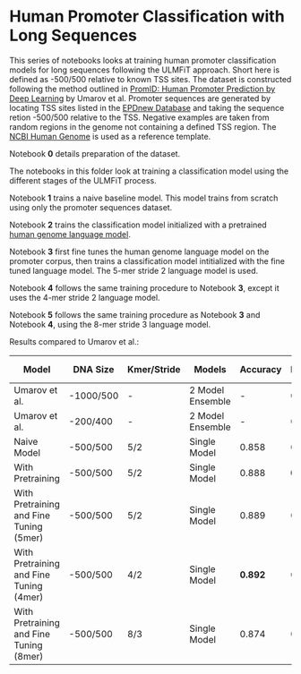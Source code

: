 # Human Promoter Classification with Long Sequences

This series of notebooks looks at training human promoter classification models for long sequences following the ULMFiT approach. Short here 
is defined as -500/500 relative to known TSS sites. The dataset is constructed following the method outlined in [PromID: Human Promoter Prediction by Deep Learning](https://arxiv.org/pdf/1810.01414.pdf) 
by Umarov et al.  Promoter sequences are generated by locating TSS sites listed in the [EPDnew Database](ftp://ccg.vital-it.ch/epdnew/human/006/) 
and taking the sequence retion -500/500 relative to the TSS. Negative examples are taken from random regions in the genome not containing 
a defined TSS region. The [NCBI Human Genome](https://www.ncbi.nlm.nih.gov/genome/51) is used as a reference template.

Notebook __0__ details preparation of the dataset.

The notebooks in this folder look at training a classification model using the different stages of the ULMFiT process. 

Notebook __1__ trains a naive baseline model. This model trains from scratch using only the promoter sequences dataset.

Notebook __2__ trains the classification model initialized with a pretrained [human genome language model](https://github.com/kheyer/Genomic-ULMFiT/tree/master/Mammals/Human/Genomic%20Language%20Models).

Notebook __3__ first fine tunes the human genome language model on the promoter corpus, then trains a classification model intitialized with 
the fine tuned language model. The 5-mer stride 2 language model is used.

Notebook __4__ follows the same training procedure to Notebook __3__, except it uses the 4-mer stride 2 language model.

Notebook __5__ follows the same training procedure as Notebook __3__ and Notebook __4__, using the 8-mer stride 3 language model.

Results compared to Umarov et al.:

| Model                                   	| DNA Size  	| Kmer/Stride 	| Models           	| Accuracy 	| Precision 	| Recall 	| Correlation Coefficient 	|
|-----------------------------------------	|-----------	|-------------	|------------------	|----------	|-----------	|--------	|-------------------------	|
| Umarov et al.                           	| -1000/500 	|      -      	| 2 Model Ensemble 	|     -    	|   0.636   	|  0.802 	|          0.714          	|
| Umarov et al.                           	|  -200/400 	|      -      	| 2 Model Ensemble 	|     -    	|   0.769   	|  0.755 	|          0.762          	|
| Naive Model                             	|  -500/500 	|     5/2     	|   Single Model   	|   0.858  	|   0.877   	|  0.772 	|          0.708          	|
| With Pretraining                        	|  -500/500 	|     5/2     	|   Single Model   	|   0.888  	|    __0.90__   	|  0.824 	|          0.770          	|
| With Pretraining and Fine Tuning (5mer) 	|  -500/500 	|     5/2     	|   Single Model   	|   0.889  	|   0.886   	|  0.846 	|          0.772          	|
| With Pretraining and Fine Tuning (4mer) 	|  -500/500 	|     4/2     	|   Single Model   	|   __0.892__  	|   0.877   	|  __0.865__ 	|          __0.778__          	|
| With Pretraining and Fine Tuning (8mer) 	|  -500/500 	|     8/3     	|   Single Model   	|   0.874  	|   0.889   	|  0.802 	|          0.742          	|
